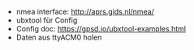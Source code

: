 - nmea interface: http://aprs.gids.nl/nmea/
- ubxtool für Config
- Config doc: https://gpsd.io/ubxtool-examples.html
- Daten aus ttyACM0 holen